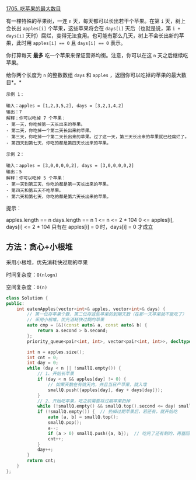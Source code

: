[1705. 吃苹果的最大数目](https://leetcode-cn.com/problems/maximum-number-of-eaten-apples/)

有一棵特殊的苹果树，一连 `n` 天，每天都可以长出若干个苹果。在第 `i` 天，树上会长出 `apples[i]` 个苹果，这些苹果将会在 `days[i]` 天后（也就是说，第 `i + days[i]` 天时）腐烂，变得无法食用。也可能有那么几天，树上不会长出新的苹果，此时用 `apples[i] == 0` 且 `days[i] == 0` 表示。

你打算每天 **最多** 吃一个苹果来保证营养均衡。注意，你可以在这 `n` 天之后继续吃苹果。

给你两个长度为 `n` 的整数数组 `days` 和 `apples` ，返回你可以吃掉的苹果的最大数目*。*

```
示例 1：

输入：apples = [1,2,3,5,2], days = [3,2,1,4,2]
输出：7
解释：你可以吃掉 7 个苹果：
- 第一天，你吃掉第一天长出来的苹果。
- 第二天，你吃掉一个第二天长出来的苹果。
- 第三天，你吃掉一个第二天长出来的苹果。过了这一天，第三天长出来的苹果就已经腐烂了。
- 第四天到第七天，你吃的都是第四天长出来的苹果。

示例 2：

输入：apples = [3,0,0,0,0,2], days = [3,0,0,0,0,2]
输出：5
解释：你可以吃掉 5 个苹果：
- 第一天到第三天，你吃的都是第一天长出来的苹果。
- 第四天和第五天不吃苹果。
- 第六天和第七天，你吃的都是第六天长出来的苹果。

```

提示：

apples.length == n
days.length == n
1 <= n <= 2 * 104
0 <= apples[i], days[i] <= 2 * 104
只有在 apples[i] = 0 时，days[i] = 0 才成立

## 方法：贪心+小根堆

采用小根堆，优先消耗快过期的苹果

时间复杂度：`O(nlogn)`

空间复杂度：`O(n)`

```c++
class Solution {
public:
    int eatenApples(vector<int>& apples, vector<int>& days) {
        // 第一位存苹果个数，第二位存这些苹果的到期天数（在那一天苹果就不能吃了）
        // 采用小根堆，优先消耗快过期的苹果
        auto cmp = [&](const auto& a, const auto& b) {
            return a.second > b.second;
        };
        priority_queue<pair<int, int>, vector<pair<int, int>>, decltype(cmp)> smallQ(cmp);

        int n = apples.size();
        int cnt = 0;
        int day = 0;
        while (day < n || !smallQ.empty()) {
            // 1、开始长苹果
            if (day < n && apples[day] != 0) {
                // 如果天数在有效天内，并且当日产苹果，就入堆
                smallQ.push({apples[day], day + days[day]});
            }
            // 2、开始吃苹果，吃之前需要将过期苹果扔掉
            while (!smallQ.empty() && smallQ.top().second <= day) smallQ.pop();
            if (!smallQ.empty()) {  // 扔掉过期苹果后，若还有，就开始吃
                auto [a, b] = smallQ.top();
                smallQ.pop();
                a--;
                if (a > 0) smallQ.push({a, b});  // 吃完了还有剩的，再塞回去
                cnt++;
            }
            day++;
        }
        return cnt;
    }
};
```

